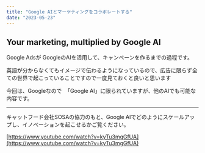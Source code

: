 ```yaml
---
title: "Google AIとマーケティングをコラボレートする"
date: "2023-05-23"
---
```


## Your marketing, multiplied by Google AI

  

Google Adsが GoogleのAIを活用して、キャンペーンを作るまでの過程です。

英語が分からなくてもイメージで伝わるようになっているので、広告に限らず全ての世界で起こっていることですので一度見ておくと良いと思います

今回は、Googleなので  「Google AI」に限られていますが、他のAIでも可能な内容です。

* * *

  
キャットフード会社SOSAの協力のもと、Google AIでどのようにスケールアップし、イノベーションを起こせるかご覧ください。

  

[https://www.youtube.com/watch?v=kyTu3mgGfUA](https://www.youtube.com/watch?v=kyTu3mgGfUA)
